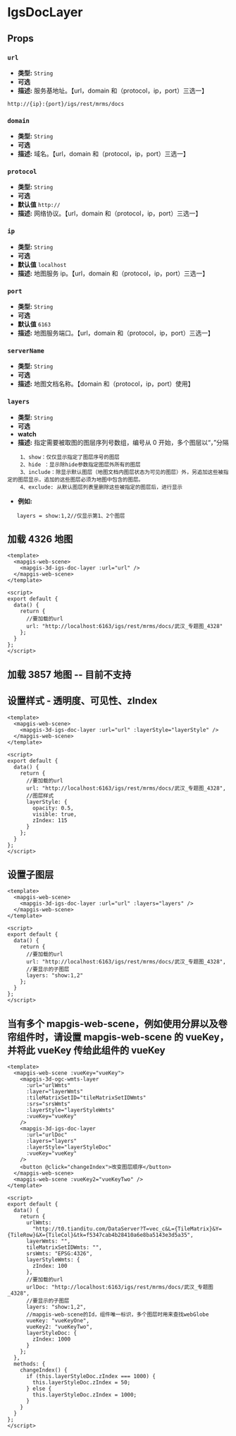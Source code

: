 # IgsDocLayer

## Props

### `url`

- **类型:** `String`
- **可选**
- **描述:** 服务基地址。【url，domain 和（protocol，ip，port）三选一】

```
http://{ip}:{port}/igs/rest/mrms/docs
```

### `domain`

- **类型:** `String`
- **可选**
- **描述:** 域名。【url，domain 和（protocol，ip，port）三选一】

### `protocol`

- **类型:** `String`
- **可选**
- **默认值** `http://`
- **描述:** 网络协议。【url，domain 和（protocol，ip，port）三选一】

### `ip`

- **类型:** `String`
- **可选**
- **默认值** `localhost`
- **描述:** 地图服务 ip。【url，domain 和（protocol，ip，port）三选一】

### `port`

- **类型:** `String`
- **可选**
- **默认值** `6163`
- **描述:** 地图服务端口。【url，domain 和（protocol，ip，port）三选一】

### `serverName`

- **类型:** `String`
- **可选**
- **描述:** 地图文档名称。【domain 和（protocol，ip，port）使用】

### `layers`

- **类型:** `String`
- **可选**
- **watch**
- **描述:** 指定需要被取图的图层序列号数组，编号从 0 开始，多个图层以“，”分隔

```
    1、show：仅仅显示指定了图层序号的图层
    2、hide ：显示除hide参数指定图层外所有的图层
    3、include：除显示默认图层（地图文档内图层状态为可见的图层）外，另追加这些被指定的图层显示，追加的这些图层必须为地图中包含的图层。
    4、exclude: 从默认图层列表里删除这些被指定的图层后，进行显示
```

- **例如:**

```
   layers = show:1,2//仅显示第1、2个图层
```

## 加载 4326 地图

```vue
<template>
  <mapgis-web-scene>
    <mapgis-3d-igs-doc-layer :url="url" />
  </mapgis-web-scene>
</template>

<script>
export default {
  data() {
    return {
      //要加载的url
      url: "http://localhost:6163/igs/rest/mrms/docs/武汉_专题图_4328"
    };
  }
};
</script>
```

## 加载 3857 地图 -- 目前不支持

## 设置样式 - 透明度、可见性、zIndex

```vue
<template>
  <mapgis-web-scene>
    <mapgis-3d-igs-doc-layer :url="url" :layerStyle="layerStyle" />
  </mapgis-web-scene>
</template>

<script>
export default {
  data() {
    return {
      //要加载的url
      url: "http://localhost:6163/igs/rest/mrms/docs/武汉_专题图_4328",
      //图层样式
      layerStyle: {
        opacity: 0.5,
        visible: true,
        zIndex: 115
      }
    };
  }
};
</script>
```

## 设置子图层

```vue
<template>
  <mapgis-web-scene>
    <mapgis-3d-igs-doc-layer :url="url" :layers="layers" />
  </mapgis-web-scene>
</template>

<script>
export default {
  data() {
    return {
      //要加载的url
      url: "http://localhost:6163/igs/rest/mrms/docs/武汉_专题图_4328",
      //要显示的子图层
      layers: "show:1,2"
    };
  }
};
</script>
```

## 当有多个 mapgis-web-scene，例如使用分屏以及卷帘组件时，请设置 mapgis-web-scene 的 vueKey，并将此 vueKey 传给此组件的 vueKey

```vue
<template>
  <mapgis-web-scene :vueKey="vueKey">
    <mapgis-3d-ogc-wmts-layer
      :url="urlWmts"
      :layer="layerWmts"
      :tileMatrixSetID="tileMatrixSetIDWmts"
      :srs="srsWmts"
      :layerStyle="layerStyleWmts"
      :vueKey="vueKey"
    />
    <mapgis-3d-igs-doc-layer
      :url="urlDoc"
      :layers="layers"
      :layerStyle="layerStyleDoc"
      :vueKey="vueKey"
    />
    <button @click="changeIndex">改变图层顺序</button>
  </mapgis-web-scene>
  <mapgis-web-scene :vueKey2="vueKeyTwo" />
</template>

<script>
export default {
  data() {
    return {
      urlWmts:
        "http://t0.tianditu.com/DataServer?T=vec_c&L={TileMatrix}&Y={TileRow}&X={TileCol}&tk=f5347cab4b28410a6e8ba5143e3d5a35",
      layerWmts: "",
      tileMatrixSetIDWmts: "",
      srsWmts: "EPSG:4326",
      layerStyleWmts: {
        zIndex: 100
      },
      //要加载的url
      urlDoc: "http://localhost:6163/igs/rest/mrms/docs/武汉_专题图_4328",
      //要显示的子图层
      layers: "show:1,2",
      //mapgis-web-scene的Id，组件唯一标识，多个图层时用来查找webGlobe
      vueKey: "vueKeyOne",
      vueKey2: "vueKeyTwo",
      layerStyleDoc: {
        zIndex: 1000
      }
    };
  },
  methods: {
    changeIndex() {
      if (this.layerStyleDoc.zIndex === 1000) {
        this.layerStyleDoc.zIndex = 50;
      } else {
        this.layerStyleDoc.zIndex = 1000;
      }
    }
  }
};
</script>
```
